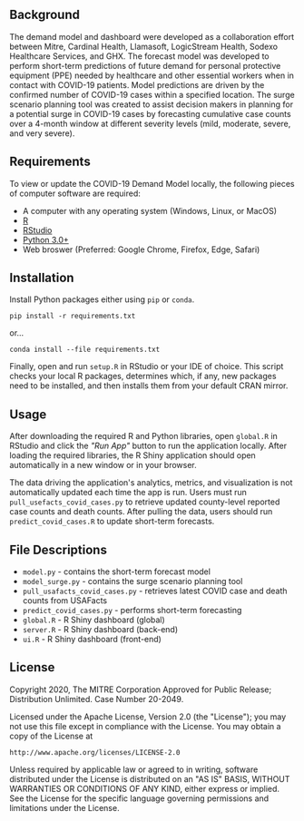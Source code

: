 ## Background

The demand model and dashboard were developed as a collaboration effort
between Mitre, Cardinal Health, Llamasoft, LogicStream Health, Sodexo
Healthcare Services, and GHX. The forecast model was developed to
perform short-term predictions of future demand for personal protective
equipment (PPE) needed by healthcare and other essential workers when in
contact with COVID-19 patients. Model predictions are driven by the
confirmed number of COVID-19 cases within a specified location. The
surge scenario planning tool was created to assist decision makers in
planning for a potential surge in COVID-19 cases by forecasting
cumulative case counts over a 4-month window at different severity
levels (mild, moderate, severe, and very severe).

## Requirements

To view or update the COVID-19 Demand Model locally, the following pieces of computer software are required:

- A computer with any operating system (Windows, Linux, or MacOS)
- [R](https://www.r-project.org/)
- [RStudio](https://rstudio.com/)   
- [Python 3.0+](https://docs.conda.io/en/latest/miniconda.html)
- Web broswer (Preferred: Google Chrome, Firefox, Edge, Safari)

## Installation


Install Python packages either using `pip` or `conda`.

```
pip install -r requirements.txt
```

or...

```
conda install --file requirements.txt
```

Finally, open and run `setup.R` in RStudio or your IDE of choice. This script checks your local R packages, determines which, if any, new packages need to be installed, and then installs them from your default CRAN mirror.

## Usage

After downloading the required R and Python libraries, open `global.R` in RStudio and click the _"Run App"_ button to run the application locally. After loading the required libraries, the R Shiny application should open automatically in a new window or in your browser.

The data driving the application's analytics, metrics, and visualization is not automatically updated each time the app is run. Users must run `pull_usefacts_covid_cases.py` to retrieve updated county-level reported case counts and death counts. After pulling the data, users should run `predict_covid_cases.R` to update short-term forecasts.

## File Descriptions

-   `model.py` - contains the short-term forecast model
-   `model_surge.py` - contains the surge scenario planning tool
-   `pull_usafacts_covid_cases.py` - retrieves latest COVID case and
    death counts from USAFacts
-   `predict_covid_cases.py` - performs short-term forecasting
-   `global.R` - R Shiny dashboard (global)
-   `server.R` - R Shiny dashboard (back-end)
-   `ui.R` - R Shiny dashboard (front-end)

## License

Copyright 2020, The MITRE Corporation
Approved for Public Release; Distribution Unlimited. Case Number 20-2049.

Licensed under the Apache License, Version 2.0 (the "License");
you may not use this file except in compliance with the License.
You may obtain a copy of the License at

    http://www.apache.org/licenses/LICENSE-2.0

Unless required by applicable law or agreed to in writing, software
distributed under the License is distributed on an "AS IS" BASIS,
WITHOUT WARRANTIES OR CONDITIONS OF ANY KIND, either express or implied.
See the License for the specific language governing permissions and
limitations under the License.
